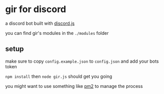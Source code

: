 # gir for discord

a discord bot built with [discord.js](https://github.com/discordjs/discord.js)

you can find gir's modules in the `./modules` folder

## setup

make sure to copy `config.example.json` to `config.json` and add your bots token

`npm install` then `node gir.js` should get you going

you might want to use something like [pm2](https://github.com/Unitech/pm2) to manage the process